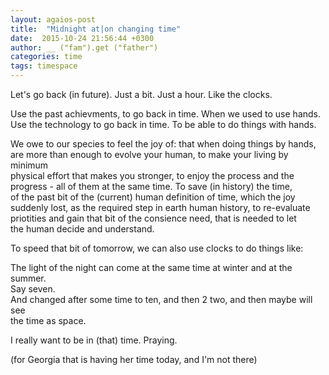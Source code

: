 ```yaml
---
layout: agaios-post
title:  "Midnight at|on changing time"
date:  2015-10-24 21:56:44 +0300
author: __ ("fam").get ("father")
categories: time
tags: timespace
---
```


Let's go back (in future). Just a bit. Just a hour. Like the clocks.

Use the past achievments, to go back in time. When we used to use hands.  
Use the technology to go back in time. To be able to do things with hands.

We owe to our species to feel the joy of: that when doing things by hands,  
are more than enough to evolve your human, to make your living by minimum  
physical effort that makes you stronger, to enjoy the process and the  
progress - all of them at the same time. To save (in history) the time,  
of the past bit of the (current) human definition of time, which the joy  
suddenly lost, as the required step in earth human history, to re-evaluate  
priotities and gain that bit of the consience need, that is needed to let  
the human decide and understand.

To speed that bit of tomorrow, we can also use clocks to do things like:

The light of the night can come at the same time at winter and at the summer.  
Say seven.  
And changed after some time to ten, and then 2 two, and then maybe will see  
the time as space.

I really want to be in (that) time. Praying.

(for Georgia that is having her time today, and I'm not there)
